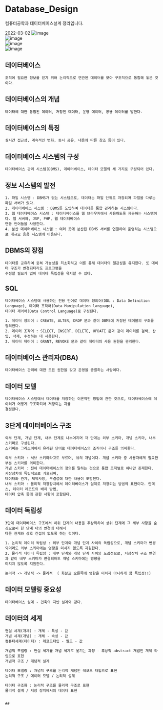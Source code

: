 # Database_Design
컴퓨터공학과 데이터베이스설계 정리입니다. 

2022-03-02
![image](https://user-images.githubusercontent.com/58906858/222395361-293a98dd-31d7-42a0-a78b-9eff5a937ac2.png)      
![image](https://user-images.githubusercontent.com/58906858/222395653-839f49ac-ef08-478a-857c-ea48680ed09b.png)      
![image](https://user-images.githubusercontent.com/58906858/222396023-8f125511-29c6-4999-86f6-3d944e34b8e4.png)      
![image](https://user-images.githubusercontent.com/58906858/222396175-5d94319f-8f45-47f8-9c2a-81637d61118e.png)


## 데이터베이스
```
조직에 필요한 정보를 얻기 위해 논리적으로 연관된 데이터를 모아 구조적으로 통합해 놓은 것이다.
```

## 데이터베이스의 개념
```
데이터에 대한 통합된 데이터, 저장된 데이터, 운영 데이터, 공용 데이터를 말한다.
```

## 데이터베이스의 특징
```
실시간 접근성, 계속적인 변화, 동시 공유, 내용에 따른 참조 등이 있다.
```

## 데이터베이스 시스템의 구성
```
데이터베이스 관리 시스템(DBMS), 데이터베이스, 데이터 모델의 세 가지로 구성되어 있다.
```

## 정보 시스템의 발전
```
1. 파일 시스템 : DBMS가 없는 시스템으로, 데이터는 파일 단위로 저장되며 파일을 다루는 파일 서버가 있다.
2. 데이터베이스 시스템 : DBMS를 도입하여 데이터를 통합 관리하는 시스템이다.
3. 웹 데이터베이스 시스템 : 데이터베이스를 웹 브라우저에서 사용하도록 제공하는 시스템이다. 웹 서버와, JSP, PHP, 웹 데이터베이스
연동 언어들을 사용한다.
4. 분산 데이터베이스 시스템 : 여러 곳에 분산된 DBMS 서버를 연결하여 운영하는 시스템으로 대규모 응용 시스템에 이용된다.
```

## DBMS의 장점
```
데이터를 공유하여 중복 가능성을 최소화하고 이를 통해 데이터의 일관성을 유지한다. 또 데이터 구조가 변경되더라도 프로그램을
수정할 필요가 없어 데이터 독립성을 유지할 수 있다.
```

## SQL
```
데이터베이스 시스템에 사용하는 전용 언어로 데이터 정의어(DDL : Data Definition Language), 데이터 조작어(Data Manipulation language), 
데이터 제어어(Data Control Language)로 구성된다.

1. 데이터 정의어 : CREATE, ALTER, DROP 문과 같이 DBMS에 저장된 테이블의 구조를 정의한다.
2. 데이터 조작어 : SELECT, INSERT, DELETE, UPDATE 문과 같이 데이터를 검색, 삽입, 삭제, 수정하는 데 사용한다.
3. 데이터 제어어 : GRANT, REVOKE 문과 같이 데이터의 사용 권한을 관리한다.
```

## 데이터베이스 관리자(DBA)
```
데이터베이스 관리에 대한 모든 권한을 갖고 운영을 총괄하는 사람이다.
```

## 데이터 모델
```
데이터베이스 시스템에서 데이터를 저장하는 이론적인 방법에 관한 것으로, 데이터베이스에 데이터가 어떻게 구조화되어 저장되는 지를 
결정한다.
```

## 3단계 데이터베이스 구조
```
외부 단계, 개념 단계, 내부 단계로 나누어지며 각 단계는 외부 스키마, 개념 스키마, 내부 스키마로 구성된다.
스키마는 그리스어에서 유래된 단어로 데이터베이스의 조직이나 구조를 의미한다.

외부 스키마 : 서브 스키마라고도 부르며, 뷰의 개념이다. 개념 스키마 중 사용자에게 필요한 부분 스키마를 의미한다.
개념 스키마 : 전체 데이터베이스의 정의를 말하는 것으로 통합 조직별로 하나만 존재한다. 저장장치에 독립적으로 기술되며,
데이터와 관계, 제약사항, 무결성에 대한 내용이 포함된다.
내부 스키마 : 물리적 저장장치에서 데이터베이스가 실제로 저장되는 방법의 표현이다. 인덱스, 데이터 레코드의 배치 방법,
데이터 압축 등에 관한 사항이 포함된다.
```

## 데이터 독립성
```
3단계 데이터베이스 구조에서 하위 단계의 내용을 추상화하여 상위 단계에 그 세부 사항을 숨김으로써 한 단계 내의 변경에 대해서
다른 관계와 상호 간섭이 없도록 하는 것이다.

1. 논리적 데이터 독립성 : 외부 단계와 개념 단계 사이의 독립성으로, 개념 스키마가 변경되더라도 외부 스키마에는 영향을 미치지 않도록 지원한다.
2. 물리적 데이터 독립성 : 내부 단계와 개념 단계 사이의 도긻성으로, 저장장치 구조 변경과 같이 내부 스키마가 변경되어도 개념 스키마에는 영향을
미치지 않도록 지원한다.

논리적 -> 개념적 -> 물리적  ( 화살표 오른쪽에 영향을 미치지 아니하게 함 독립성!!)
```

## 데이터 모델링 중요성
```
데이터베이스 설계 - 건축의 지반 설계와 같다. 
```

## 데이터의 세계
```
현실 세계(개체) : 개체 - 특성 - 값
개념 세계(개념) : 개체 - 속성 - 값
컴퓨터세계(데이터) : 레코드타입 - 필드 - 값

개념적 모델링 : 현실 세계를 개념 세계로 옮기는 과정 - 추상적 abstract 개념인 개체 타입으로 표현
개념적 구조 / 개념적 설계

데이터 모델링 : 개념적 구조를 논리적 개념인 레코드 타입으로 표현
논리적 구조 / 데이터 모델 / 논리적 설계

데이터 구조화 : 논리적 구조를 물리적 구조로 표현
물리적 설계 / 저장 장치에서의 데이터 표현
```



```

## 

